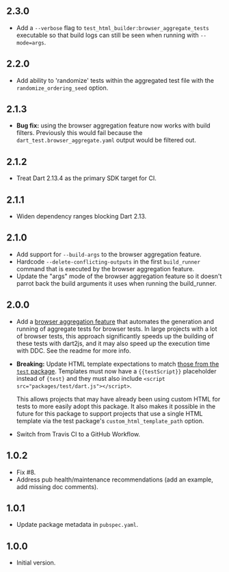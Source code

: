 ## 2.3.0

- Add a `--verbose` flag to `test_html_builder:browser_aggregate_tests`
executable so that build logs can still be seen when running with `--mode=args`.

## 2.2.0

- Add ability to 'randomize' tests within the aggregated test file with the
`randomize_ordering_seed` option.

## 2.1.3

- **Bug fix:** using the browser aggregation feature now works with build
filters. Previously this would fail because the
`dart_test.browser_aggregate.yaml` output would be filtered out.

## 2.1.2

- Treat Dart 2.13.4 as the primary SDK target for CI.

## 2.1.1

- Widen dependency ranges blocking Dart 2.13.

## 2.1.0

- Add support for `--build-args` to the browser aggregation feature.
- Hardcode `--delete-conflicting-outputs` in the first `build_runner` command
that is executed by the browser aggregation feature.
- Update the "args" mode of the browser aggregation feature so it doesn't
parrot back the build arguments it uses when running the build_runner.

## 2.0.0

[browser-aggregation]: /README.md#aggregating-browser-tests
[test-package-custom-html]: https://github.com/dart-lang/test/tree/master/pkgs/test#running-tests-with-custom-html

- Add a [browser aggregation feature][browser-aggregation] that automates the
generation and running of aggregate tests for browser tests. In large projects
with a lot of browser tests, this approach significantly speeds up the building
of these tests with dart2js, and it may also speed up the execution time with
DDC. See the readme for more info.

- **Breaking:** Update HTML template expectations to match [those from the `test` package][test-package-custom-html].
Templates must now have a `{{testScript}}` placeholder instead of `{test}` and
they must also include `<script src="packages/test/dart.js"></script>`.

    This allows projects that may have already been using custom HTML for tests
    to more easily adopt this package. It also makes it possible in the future
    for this package to support projects that use a single HTML template via the
    test package's `custom_html_template_path` option.

- Switch from Travis CI to a GitHub Workflow.

## 1.0.2

- Fix #8.
- Address pub health/maintenance recommendations (add an example, add missing
  doc comments).

## 1.0.1

- Update package metadata in `pubspec.yaml`.

## 1.0.0

- Initial version.
